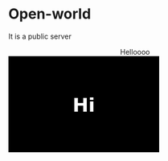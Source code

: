 # Open-world
It is a public server
<html>
  <head>
  </head>
      <body>
      <center>Helloooo</center>
        <img src="hi.jpg" alt="hi" width="300px">
    </body>
  </html>
